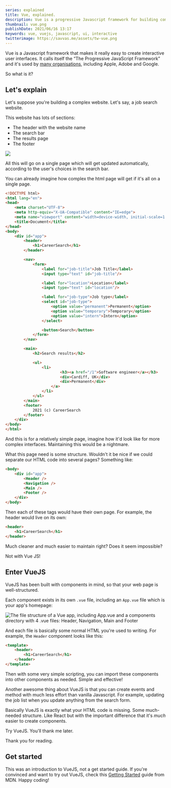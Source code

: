 ```yaml
---
series: explained
title: Vue, explained.
description: Vue is a progressive Javascript framework for building complex user interfaces. This is a simple explanation of what it is.
thumbnail: vue.png
publishDate: 2021/06/16 13:17
keywords: vue, vuejs, javascript, ui, interactive
twitterimage: https://savvas.me/assets/tw-vue.png
---
```


Vue is a Javascript framework that makes it really easy to create interactive user interfaces. It calls itself the <q cite="https://vuejs.org/">The Progressive JavaScript Framework</q> and it's used by [many organisations](https://madewithvuejs.com/), including Apple, Adobe and Google.

So what is it?

## Let's explain

Let's suppose you're building a complex website. Let's say, a job search website.

This website has lots of sections:

* The header with the website name
* The search bar
* The results page
* The footer

![](/assets/vuejs-careersearch.png)

All this will go on a single page which will get updated automatically, according to the user's choices in the search bar.

You can already imagine how complex the html page will get if it's all on a single page.

```html
<!DOCTYPE html>
<html lang="en">
<head>
    <meta charset="UTF-8">
    <meta http-equiv="X-UA-Compatible" content="IE=edge">
    <meta name="viewport" content="width=device-width, initial-scale=1.0">
    <title>Document</title>
</head>
<body>
    <div id="app">
        <header>
            <h1>CareerSearch</h1>
        </header>

        <nav>
            <form>
                <label for="job-title">Job Title</label>
                <input type="text" id="job-title"/>

                <label for="location">Location</label>
                <input type="text" id="location"/>

                <label for="job-type">Job type</label>
                <select id="job-type">
                    <option value="permanent">Permanent</option>
                    <option value="temporary">Temporary</option>
                    <option value="intern">Intern</option>
                </select>

                <button>Search</button>
            </form>
        </nav>

        <main>
            <h2>Search results</h2>

            <ul>
                <li>
                        <h3><a href="/1">Software engineer</a></h3>
                        <div>Cardiff, UK</div>
                        <div>Permanent</div>
                    </a>
                </li>
            </ul>
        </main>
        <footer>
            2021 (c) CareerSearch
        </footer>
    </div>
</body>
</html>
```

And this is for a relatively simple page, imagine how it'd look like for more complex interfaces. Maintaining this would be a nightmare.

What this page need is some structure. Wouldn't it be nice if we could separate our HTML code into several pages? Something like:

```html
<body>
    <div id="app">
        <Header />
        <Navigation />
        <Main />
        <Footer />
    </div>
</body>
```

Then each of these tags would have their own page. For example, the header would live on its own:

```html
<header>
    <h1>CareerSearch</h1>
</header>
```

Much cleaner and much easier to maintain right? Does it seem impossible?

Not with Vue JS!

## Enter VueJS

VueJS has been built with components in mind, so that your web page is well-structured.

Each component exists in its own `.vue` file, including an `App.vue` file which is your app's homepage:

![The file structure of a Vue app, including App.vue and a components directory with 4 .vue files: Header, Navigation, Main and Footer](/assets/vuejs-app.png)

And each file is basically some normal HTML you're used to writing. For example, the `Header` component looks like this:

```html
<template>
    <header>
        <h1>CareerSearch</h1>
    </header>
</template>
```

Then with some very simple scripting, you can import these components into other components as needed. Simple and effective!

Another awesome thing about VueJS is that you can create events and method with much less effort than vanilla Javascript. For example, updating the job list when you update anything from the search form.

Basically VueJS is exactly what your HTML code is missing. Some much-needed structure. Like React but with the important difference that it's *much* easier to create components.

Try VueJS. You'll thank me later.

Thank you for reading.

## Get started

This was an introduction to VueJS, not a get started guide. If you're convinced and want to try out VueJS, check this [Getting Started](https://developer.mozilla.org/en-US/docs/Learn/Tools_and_testing/Client-side_JavaScript_frameworks/Vue_getting_started) guide from MDN. Happy coding!
